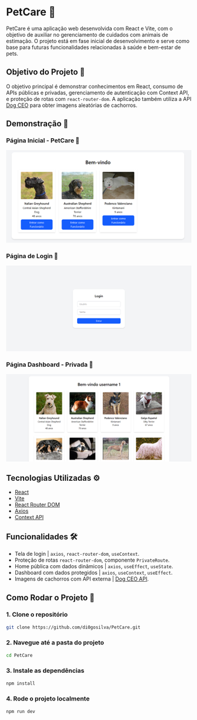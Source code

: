 # PetCare 🐾

PetCare é uma aplicação web desenvolvida com React e Vite, com o objetivo de auxiliar no gerenciamento de cuidados com animais de estimação. O projeto está em fase inicial de desenvolvimento e serve como base para futuras funcionalidades relacionadas à saúde e bem-estar de pets.

## Objetivo do Projeto 🎯

O objetivo principal é demonstrar conhecimentos em React, consumo de APIs públicas e privadas, gerenciamento de autenticação com Context API, e proteção de rotas com `react-router-dom`. A aplicação também utiliza a API [Dog CEO](https://dog.ceo/dog-api) para obter imagens aleatórias de cachorros.

## Demonstração 📸

### Página Inicial - PetCare 🐾
![Página Home](https://raw.githubusercontent.com/di0gosilva/PetCare/main/public/images-github/home.png)

### Página de Login 👤
![Página de Login](https://raw.githubusercontent.com/di0gosilva/PetCare/main/public/images-github/login.png)

### Página Dashboard - Privada 🐶
![Página Dashboard - Privada](https://raw.githubusercontent.com/di0gosilva/PetCare/main/public/images-github/dashboard.png)

## Tecnologias Utilizadas ⚙️

- [React](https://reactjs.org/)
- [Vite](https://vitejs.dev/)
- [React Router DOM](https://reactrouter.com/)
- [Axios](https://axios-http.com/)
- [Context API](https://reactjs.org/docs/context.html)

## Funcionalidades 🛠️

- Tela de login | `axios`, `react-router-dom`, `useContext`.
- Proteção de rotas `react-router-dom`, componente `PrivateRoute`.
- Home pública com dados dinâmicos | `axios`, `useEffect`, `useState`.
- Dashboard com dados protegidos | `axios`, `useContext`, `useEffect`.
- Imagens de cachorros com API externa | [Dog CEO API](https://dog.ceo/dog-api).

## Como Rodar o Projeto 🔧

### 1. Clone o repositório

```bash
git clone https://github.com/di0gosilva/PetCare.git
```

### 2. Navegue até a pasta do projeto

```bash
cd PetCare
```

### 3. Instale as dependências

```bash
npm install
```

### 4. Rode o projeto localmente

```bash
npm run dev
```
